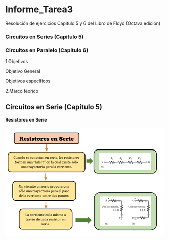 # Informe_Tarea3
Resolución de ejercicios Capitulo 5 y 6 del Libro de Floyd (Octava edición)

### Circuitos en Series (Capitulo 5)

### Circuitos en Paralelo (Capitulo 6)

1.Objetivos 

Objetivo General

Objetivos específicos

2.Marco teorico

## Circuitos en Serie (Capitulo 5)

#### Resistores en Serie 

![](https://github.com/NormaCalvopina/Informe_Tarea3/blob/main/Imagen/Captura%20de%20pantalla%202022-05-31%20165113.png)

